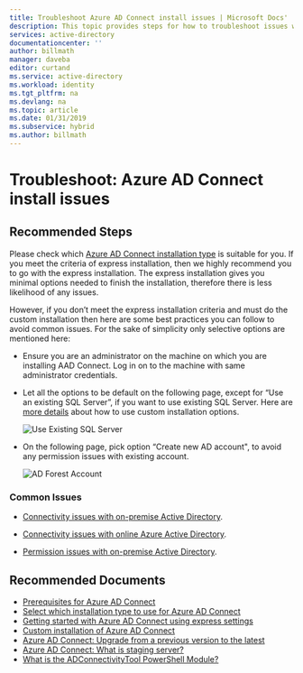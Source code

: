 ```yaml
---
title: Troubleshoot Azure AD Connect install issues | Microsoft Docs'
description: This topic provides steps for how to troubleshoot issues with installing Azure AD Connect.
services: active-directory
documentationcenter: ''
author: billmath
manager: daveba
editor: curtand
ms.service: active-directory
ms.workload: identity
ms.tgt_pltfrm: na
ms.devlang: na
ms.topic: article
ms.date: 01/31/2019
ms.subservice: hybrid
ms.author: billmath
---
```


# Troubleshoot: Azure AD Connect install issues

## **Recommended Steps**
Please check which [Azure AD Connect installation type](https://docs.microsoft.com/azure/active-directory/hybrid/how-to-connect-install-select-installation) is suitable for you. If you meet the criteria of express installation, then we highly recommend you to go with the express installation. The express installation gives you minimal options needed to finish the installation, therefore there is less likelihood of any issues. 

However, if you don’t meet the express installation criteria and must do the custom installation then here are some best practices you can follow to avoid common issues. For the sake of simplicity only selective options are mentioned here:

* Ensure you are an administrator on the machine on which you are installing AAD Connect. Log in on to the machine with same administrator credentials.

* Let all the options to be default on the following page, except for “Use an existing SQL Server”, if you want to use existing SQL Server. Here are [more details](https://docs.microsoft.com/azure/active-directory/hybrid/how-to-connect-install-custom) about how to use custom installation options. 

    ![Use Existing SQL Server](./tshoot-connect-install-issues/tshoot-connect-install-issues/useexistingsqlserver.png)

* On the following page, pick option “Create new AD account", to avoid any permission issues with existing account.

    ![AD Forest Account](./tshoot-connect-install-issues/tshoot-connect-install-issues/createnewaccount.png)

### **Common Issues**

* [Connectivity issues with on-premise Active Directory](https://docs.microsoft.com/azure/active-directory/hybrid/reference-connect-adconnectivitytools).

* [Connectivity issues with online Azure Active Directory](https://docs.microsoft.com/azure/active-directory/hybrid/tshoot-connect-connectivity).

* [Permission issues with on-premise Active Directory](https://docs.microsoft.com/azure/active-directory/hybrid/how-to-connect-configure-ad-ds-connector-account).

## **Recommended Documents**
* [Prerequisites for Azure AD Connect](https://docs.microsoft.com/azure/active-directory/hybrid/how-to-connect-install-prerequisites)
* [Select which installation type to use for Azure AD Connect](https://docs.microsoft.com/azure/active-directory/hybrid/how-to-connect-install-select-installation)
* [Getting started with Azure AD Connect using express settings](https://docs.microsoft.com/azure/active-directory/hybrid/how-to-connect-install-express)
* [Custom installation of Azure AD Connect](https://docs.microsoft.com/azure/active-directory/hybrid/how-to-connect-install-custom)
* [Azure AD Connect: Upgrade from a previous version to the latest](https://docs.microsoft.com/azure/active-directory/hybrid/how-to-upgrade-previous-version)
* [Azure AD Connect: What is staging server?](https://docs.microsoft.com/azure/active-directory/hybrid/plan-connect-topologies#staging-server)
* [What is the ADConnectivityTool PowerShell Module?](https://docs.microsoft.com/azure/active-directory/hybrid/how-to-connect-adconnectivitytools)